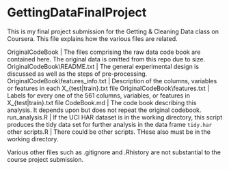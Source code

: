 GettingDataFinalProject
=======================

This is my final project submission for the Getting &amp; Cleaning Data class on Coursera.  This file explains how the various files are related.

OriginalCodeBook |    The files comprising the raw data code book are contained here. The original data is omitted from this repo due to size.
OriginalCodeBook\README.txt |  The general experimental design is discussed as well as the steps of pre-processing.
OriginalCodeBook\features_info.txt | Description of the columns, variables or features in each X_{test|train}.txt file
OriginalCodeBook\features.txt | Labels for every one of the 561 columns, variables, or features in X_{test|train}.txt file
CodeBook.md | The code book describing this analysis. It depends upon but does not repeat the original codebook.
run_analysis.R | If the UCI HAR dataset is in the working directory, this script produces the tidy data set for further analysis in the data frame `tidy.har`
other scripts.R | There could be other scripts. THese also must be in the working directory.



Various other files such as .gitignore and .Rhistory are not substantial to the course project submission.